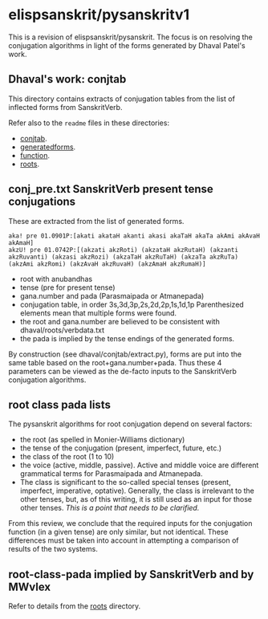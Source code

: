 
# elispsanskrit/pysanskritv1

This is a revision of elispsanskrit/pysanskrit.
The focus is on resolving the conjugation algorithms in light of the
forms generated by Dhaval Patel's work.

## Dhaval's work: conjtab

This directory contains extracts of conjugation tables from the list of
inflected forms from SanskritVerb. 

Refer also to the `readme` files in these directories:
* [conjtab](https://github.com/funderburkjim/elispsanskrit/blob/master/pysanskritv1/dhaval/conjtab/readme.md).
* [generatedforms](https://github.com/funderburkjim/elispsanskrit/blob/master/pysanskritv1/dhaval/generatedforms/readme.md).
* [function](https://github.com/funderburkjim/elispsanskrit/blob/master/pysanskritv1/dhaval/function/readme.md).
* [roots](https://github.com/funderburkjim/elispsanskrit/blob/master/pysanskritv1/dhaval/roots/readme.md).

## conj_pre.txt SanskritVerb present tense conjugations
These are extracted from the list of generated forms.

  ```
  aka! pre 01.0901P:[akati akataH akanti akasi akaTaH akaTa akAmi akAvaH akAmaH]
  akzU! pre 01.0742P:[(akzati akzRoti) (akzataH akzRutaH) (akzanti akzRuvanti) (akzasi akzRozi) (akzaTaH akzRuTaH) (akzaTa akzRuTa) (akzAmi akzRomi) (akzAvaH akzRuvaH) (akzAmaH akzRumaH)]

  ```
  * root with anubandhas
  * tense (pre for present tense)
  * gana.number and pada (Parasmaipada or Atmanepada)
  * conjugation table, in order 3s,3d,3p,2s,2d,2p,1s,1d,1p
    Parenthesized elements mean that multiple forms were found.
  * the root and gana.number are believed to be consistent with 
    dhaval/roots/verbdata.txt 
  * the pada is implied by the tense endings of the generated forms.

By construction (see dhaval/conjtab/extract.py), forms are put into the
same table based on the root+gana.number+pada.  Thus these 4 parameters
can be viewed as the de-facto inputs to the SanskritVerb conjugation
algorithms.


## root class pada lists

The pysanskrit algorithms for root conjugation depend on several factors:
* the root  (as spelled in Monier-Williams dictionary)
* the tense of the conjugation (present, imperfect, future, etc.)
* the class of the root (1 to 10)
* the voice (active, middle, passive). Active and middle voice are different
  grammatical terms for Parasmaipada and Atmanepada.
* The class is significant to the so-called special tenses (present, imperfect,
  imperative, optative).  Generally, the class is irrelevant to the other
  tenses, but, as of this writing, it is still used as an input for those
  other tenses.  *This is a point that needs to be clarified.*

From this review, we conclude that the required inputs for the conjugation
function (in a given tense) are only similar, but not identical.  These
differences must be taken into account in attempting a comparison of results
of the two systems.

## root-class-pada implied by SanskritVerb and by MWvlex

Refer to details from the [roots](https://github.com/funderburkjim/elispsanskrit/tree/master/pysanskritv1/roots) directory.


